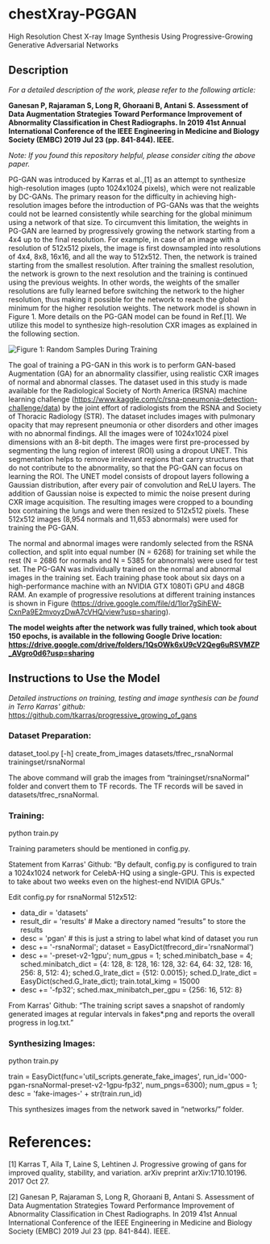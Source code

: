 # chestXray-PGGAN
High Resolution Chest X-ray Image Synthesis Using Progressive-Growing Generative Adversarial Networks

## Description

*For a detailed description of the work, please refer to the following article:*


**Ganesan P, Rajaraman S, Long R, Ghoraani B, Antani S. Assessment of Data Augmentation Strategies Toward Performance Improvement of Abnormality Classification in Chest Radiographs. In 2019 41st Annual International Conference of the IEEE Engineering in Medicine and Biology Society (EMBC) 2019 Jul 23 (pp. 841-844). IEEE.**


*Note: If you found this repository helpful, please consider citing the above paper.*


PG-GAN was introduced by Karras et al.,[1] as an attempt to synthesize high-resolution images (upto 1024x1024 pixels), which were not realizable by DC-GANs. The primary reason for the difficulty in achieving high-resolution images before the introduction of PG-GANs was that the weights could not be learned consistently while searching for the global minimum using a network of that size. To circumvent this limitation, the weights in PG-GAN are learned by progressively growing the network starting from a 4x4 up to the final resolution. For example, in case of an image with a resolution of 512x512 pixels, the image is first downsampled into resolutions of 4x4, 8x8, 16x16, and all the way to 512x512. Then, the network is trained starting from the smallest resolution. After training the smallest resolution, the network is grown to the next resolution and the training is continued using the previous weights. In other words, the weights of the smaller resolutions are fully learned before switching the network to the higher resolution, thus making it possible for the network to reach the global minimum for the higher resolution weights. The network model is shown in Figure 1. More details on the PG-GAN model can be found in Ref.[1]. We utilize this model to synthesize high-resolution CXR images as explained in the following section.

![Figure 1: Random Samples During Training](https://drive.google.com/file/d/1Ior7gSihEW-CxnPa9E2mvoyzDwA7cVHQ/view?usp=sharing)

The goal of training a PG-GAN in this work is to perform GAN-based Augmentation (GA) for an abnormality classifier, using realistic CXR images of normal and abnormal classes. The dataset used in this study is made available for the Radiological Society of North America (RSNA) machine learning challenge (https://www.kaggle.com/c/rsna-pneumonia-detection-challenge/data) by the joint effort of radiologists from the RSNA and Society of Thoracic Radiology (STR). The dataset includes images with pulmonary opacity that may represent pneumonia or other disorders and other images with no abnormal findings. All the images were of 1024x1024 pixel dimensions with an 8-bit depth. The images were first pre-processed by segmenting the lung region of interest (ROI) using a dropout UNET. This segmentation helps to remove irrelevant regions that carry structures that do not contribute to the abnormality, so that the PG-GAN can focus on learning the ROI. The UNET model consists of dropout layers following a Gaussian distribution, after every pair of convolution and ReLU layers. The addition of Gaussian noise is expected to mimic the noise present during CXR image acquisition. The resulting images were cropped to a bounding box containing the lungs and were then resized to 512x512 pixels. These 512x512 images (8,954 normals and 11,653 abnormals) were used for training the PG-GAN.


The normal and abnormal images were randomly selected from the RSNA collection, and split into equal number (N = 6268) for training set while the rest (N = 2686 for normals and N = 5385 for abnormals) were used for test set. The PG-GAN was individually trained on the normal and abnormal images in the training set. Each training phase took about six days on a high-performance machine with an NVIDIA GTX 1080Ti GPU and 48GB RAM. An example of progressive resolutions at different training instances is shown in Figure (https://drive.google.com/file/d/1Ior7gSihEW-CxnPa9E2mvoyzDwA7cVHQ/view?usp=sharing). 


**The model weights after the network was fully trained, which took about 150 epochs, is available in the following Google Drive location: https://drive.google.com/drive/folders/1QsOWk6xU9cV2Qeg6uRSVMZP_AVgro0d6?usp=sharing**

## Instructions to Use the Model

*Detailed instructions on training, testing and image synthesis can be found in Terro Karras' github:* https://github.com/tkarras/progressive_growing_of_gans

### Dataset Preparation:
dataset_tool.py [-h] create_from_images datasets/tfrec_rsnaNormal trainingset/rsnaNormal


The above command will grab the images from “trainingset/rsnaNormal” folder and convert them to TF records. The TF records will be saved in datasets/tfrec_rsnaNormal. 

### Training:
python train.py


Training parameters should be mentioned in config.py. 


Statement from Karras' Github: “By default, config.py is configured to train a 1024x1024 network for CelebA-HQ using a single-GPU. This is expected to take about two weeks even on the highest-end NVIDIA GPUs.”


Edit config.py for rsnaNormal 512x512:


* data_dir = 'datasets'
* result_dir = 'results' # Make a directory named “results” to store the results
* desc = 'pgan' # this is just a string to label what kind of dataset you run
* desc += '-rsnaNormal';   dataset = EasyDict(tfrecord_dir='rsnaNormal')
* desc += '-preset-v2-1gpu'; num_gpus = 1; sched.minibatch_base = 4; sched.minibatch_dict = {4: 128, 8: 128, 16: 128, 32: 64, 64: 32, 128: 16, 256: 8, 512: 4}; sched.G_lrate_dict = {512: 0.0015}; sched.D_lrate_dict = EasyDict(sched.G_lrate_dict); train.total_kimg = 15000
* desc += '-fp32'; sched.max_minibatch_per_gpu = {256: 16, 512: 8}


From Karras' Github: “The training script saves a snapshot of randomly generated images at regular intervals in fakes*.png and reports the overall progress in log.txt.”

### Synthesizing Images:
python train.py


train = EasyDict(func='util_scripts.generate_fake_images', run_id='000-pgan-rsnaNormal-preset-v2-1gpu-fp32', num_pngs=6300); num_gpus = 1; desc = 'fake-images-' + str(train.run_id)


This synthesizes images from the network saved in “networks/” folder.

# References:
[1] Karras T, Aila T, Laine S, Lehtinen J. Progressive growing of gans for improved quality, stability, and variation. arXiv preprint arXiv:1710.10196. 2017 Oct 27.


[2] Ganesan P, Rajaraman S, Long R, Ghoraani B, Antani S. Assessment of Data Augmentation Strategies Toward Performance Improvement of Abnormality Classification in Chest Radiographs. In 2019 41st Annual International Conference of the IEEE Engineering in Medicine and Biology Society (EMBC) 2019 Jul 23 (pp. 841-844). IEEE.
